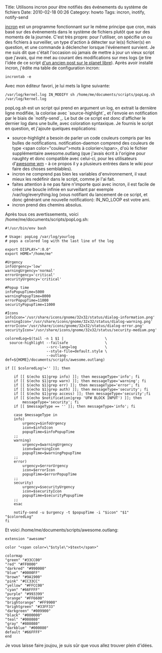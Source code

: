 Title: Utilisons incron pour être notifiés des événements du système de fichiers
Date: 2010-02-18 00:26
Category: howto
Tags: incron, inotify, notify-send

[incron](http://incron.aiken.cz/) est un programme fonctionnant sur
le même principe que cron, mais basé sur des événements dans le
système de fichiers plutôt que sur des moments de la journée. C'est
très propre: pour l'utiliser, on spécifie un ou des fichiers à
surveiller, un type d'action à détecter sur le(s) fichier(s) en
question, et une commande à déclencher lorsque l'événement
survient. Je me suis dit que c'était l'occasion où jamais de mettre
à jour un vieux script que j'avais, qui me met au courant des
modifications sur mes logs (je tire l'idée de ce script
[d'un ancien post sur le planet libre](http://www.daemontux.org/?q=node/31)).
Après avoir installé incron, j'édite ma table de configuration
incron:

    incrontab -e

Avec mon éditeur favori, je lui mets la ligne suivante:

    /var/log/kernel.log IN_MODIFY sh /home/me/documents/scripts/popLog.sh /var/log/kernel.log

popLog.sh est un script qui prend en argument un log, en extrait la
dernière ligne modifiée, la colorise avec \`source-highlight\`\_ et
l'envoie en notification par le biais de \`notify-send\`\_. Le but
de ce script est donc d'afficher le dernier log dans une bulle,
avec coloration syntaxique. Je fournis le script en question, et
j'ajoute quelques explications:

-   source-highlight a besoin de parler un code couleurs compris
    par les bulles de notifications. notification-daemon comprend des
    couleurs de type <span color="couleur"\>mots à colorier</span\>,
    d'où le fichier supplémentaire awesome.outlang (que j'avais écrit à
    l'origine pour naughty et donc compatible avec celui-ci, pour les
    utilisateurs d'[awesome wm](http://awesome.naquadah.org/) - à ce
    propos il y a plusieurs entrées dans le wiki pour faire des choses
    semblables).
-   incron ne comprend pas bien les variables d'environnement, il
    vaut mieux les redéfinir dans le script, comme je l'ai fait.
-   faites attention à ne pas faire n'importe quoi avec incron, il
    est facile de créer une boucle infinie en surveillant par exemple
    /var/log/everything.log (vous notifiant du lancement de ce script,
    et donc générant une nouvelle notification): IN\_NO\_LOOP est votre
    ami.
-   incron prend des chemins absolus.

Après tous ces avertissements, voici
/home/me/documents/scripts/popLog.sh:

    #!/usr/bin/env bash

    # Usage: popLog /var/log/yourlog
    # pops a colored log with the last line of the log

    export DISPLAY=":0.0"
    export HOME="/home/me"

    #Urgency
    infoUrgency='low'
    warningUrgency='normal'
    errorUrgency='critical'
    securityUrgency='critical'

    #Popup time
    infoPopupTime=5000
    warningPopupTime=8000
    errorPopupTime=11000
    securityPopupTime=11000

    #Icons
    infoIcon='/usr/share/icons/gnome/32x32/status/dialog-information.png'
    warningIcon='/usr/share/icons/gnome/32x32/status/dialog-warning.png'
    errorIcon='/usr/share/icons/gnome/32x32/status/dialog-error.png'
    securityIcon='/usr/share/icons/gnome/32x32/status/security-medium.png'

    coloredLog=$(tail -n 1 $1 |                   \
      source-highlight --failsafe                 \
                       --src-lang=log             \
                       --style-file=default.style \
                       --outlang-def=${HOME}/documents/scripts/awesome.outlang)

    if [[ $coloredLog!='' ]]; then

        if [[ $(echo $1|grep info) ]]; then messageType='info'; fi
        if [[ $(echo $1|grep warn) ]]; then messageType='warning'; fi
        if [[ $(echo $1|grep err) ]]; then messageType='error'; fi
        if [[ $(echo $1|grep auth) ]]; then messageType='security'; fi
        if [[ $(echo $1|grep access) ]]; then messageType='security';fi
        if [[ $(echo $notification|grep 'UFW BLOCK INPUT') ]]; then
            messageType='security'; fi
        if [[ $messageType == '' ]]; then messageType='info'; fi

        case $messageType in
        info)
            urgency=$infoUrgency
            icon=$infoIcon
            popupTime=$infoPopupTime
        ;;
        warning)
            urgency=$warningUrgency
            icon=$warningIcon
            popupTime=$warningPopupTime
        ;;
        error)
            urgency=$errorUrgency
            icon=$errorIcon
            popupTime=$errorPopupTime
        ;;
        security)
            urgency=$securityUrgency
            icon=$securityIcon
            popupTime=$securityPopupTime
        ;;
        esac

        notify-send -u $urgency -t $popupTime -i "$icon" "$1" "$coloredLog"
    fi

Et voici /home/me/documents/scripts/awesome.outlang:

    extension "awesome"

    color "<span color=\"$style\">$text</span>"

    colormap
    "green" "#33CC00"
    "red" "#FF0000"
    "darkred" "#990000"
    "blue" "#0000FF"
    "brown" "#9A1900"
    "pink" "#CC33CC"
    "yellow" "#FFCC00"
    "cyan" "#66FFFF"
    "purple" "#993399"
    "orange" "#FF6600"
    "brightorange" "#FF9900"
    "brightgreen" "#33FF33"
    "darkgreen" "#009900"
    "black" "#000000"
    "teal" "#008080"
    "gray" "#808080"
    "darkblue" "#000080"
    default "#66FFFF"
    end

Je vous laisse faire joujou, je suis sûr que vous allez trouver
plein d'idées.



